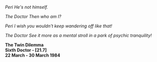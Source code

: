 _Peri_ _He's not himself._

_The Doctor_ _Then who am I?_

_Peri_ _I wish you wouldn't keep wandering off like that!_

_The Doctor_ _See it more as a mental stroll in a park of psychic tranquility!_

**The Twin Dilemma  
Sixth Doctor - [21.7]  
22 March - 30 March 1984**